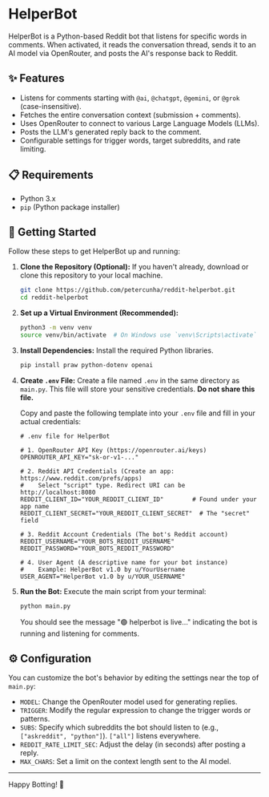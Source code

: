 # HelperBot

HelperBot is a Python-based Reddit bot that listens for specific words in comments. When activated, it reads the conversation thread, sends it to an AI model via OpenRouter, and posts the AI's response back to Reddit.

## ✨ Features

- Listens for comments starting with `@ai`, `@chatgpt`, `@gemini`, or `@grok` (case-insensitive).
- Fetches the entire conversation context (submission + comments).
- Uses OpenRouter to connect to various Large Language Models (LLMs).
- Posts the LLM's generated reply back to the comment.
- Configurable settings for trigger words, target subreddits, and rate limiting.

## 📋 Requirements

- Python 3.x
- `pip` (Python package installer)

## 🚀 Getting Started

Follow these steps to get HelperBot up and running:

1.  **Clone the Repository (Optional):**
    If you haven't already, download or clone this repository to your local machine.

    ```bash
    git clone https://github.com/petercunha/reddit-helperbot.git
    cd reddit-helperbot
    ```

2.  **Set up a Virtual Environment (Recommended):**

    ```bash
    python3 -m venv venv
    source venv/bin/activate  # On Windows use `venv\Scripts\activate`
    ```

3.  **Install Dependencies:**
    Install the required Python libraries.

    ```bash
    pip install praw python-dotenv openai
    ```

4.  **Create `.env` File:**
    Create a file named `.env` in the same directory as `main.py`. This file will store your sensitive credentials. **Do not share this file.**

    Copy and paste the following template into your `.env` file and fill in your actual credentials:

    ```dotenv
    # .env file for HelperBot

    # 1. OpenRouter API Key (https://openrouter.ai/keys)
    OPENROUTER_API_KEY="sk-or-v1-..."

    # 2. Reddit API Credentials (Create an app: https://www.reddit.com/prefs/apps)
    #    Select "script" type. Redirect URI can be http://localhost:8080
    REDDIT_CLIENT_ID="YOUR_REDDIT_CLIENT_ID"        # Found under your app name
    REDDIT_CLIENT_SECRET="YOUR_REDDIT_CLIENT_SECRET"  # The "secret" field

    # 3. Reddit Account Credentials (The bot's Reddit account)
    REDDIT_USERNAME="YOUR_BOTS_REDDIT_USERNAME"
    REDDIT_PASSWORD="YOUR_BOTS_REDDIT_PASSWORD"

    # 4. User Agent (A descriptive name for your bot instance)
    #    Example: HelperBot v1.0 by u/YourUsername
    USER_AGENT="HelperBot v1.0 by u/YOUR_USERNAME"
    ```

5.  **Run the Bot:**
    Execute the main script from your terminal:
    ```bash
    python main.py
    ```
    You should see the message "🟢 helperbot is live…" indicating the bot is running and listening for comments.

## ⚙️ Configuration

You can customize the bot's behavior by editing the settings near the top of `main.py`:

- `MODEL`: Change the OpenRouter model used for generating replies.
- `TRIGGER`: Modify the regular expression to change the trigger words or patterns.
- `SUBS`: Specify which subreddits the bot should listen to (e.g., `["askreddit", "python"]`). `["all"]` listens everywhere.
- `REDDIT_RATE_LIMIT_SEC`: Adjust the delay (in seconds) after posting a reply.
- `MAX_CHARS`: Set a limit on the context length sent to the AI model.

---

Happy Botting! 🎉
